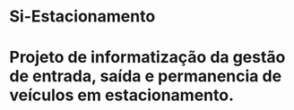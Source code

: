 # Si-Estacionamento
# Projeto de informatização da gestão de entrada, saída e permanencia de veículos em estacionamento.
